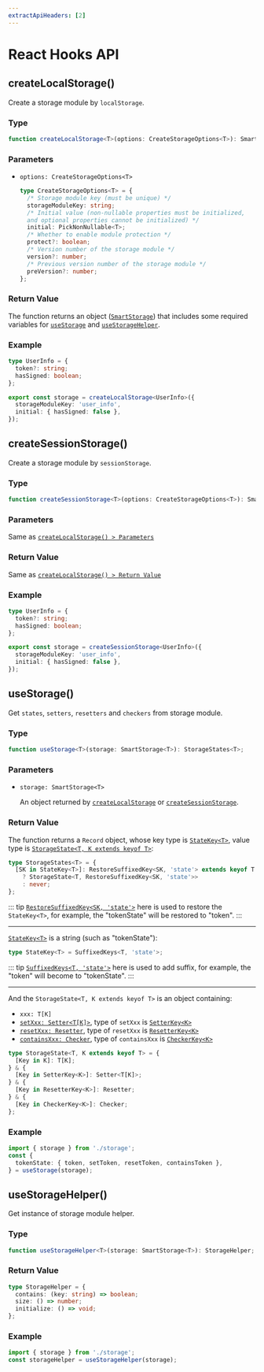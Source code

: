 ```yaml
---
extractApiHeaders: [2]
---
```


# React Hooks API

## createLocalStorage()

Create a storage module by `localStorage`.

### Type

```ts
function createLocalStorage<T>(options: CreateStorageOptions<T>): SmartStorage<T>;
```

### Parameters

- `options: CreateStorageOptions<T>`

  ```ts
  type CreateStorageOptions<T> = {
    /* Storage module key (must be unique) */
    storageModuleKey: string;
    /* Initial value (non-nullable properties must be initialized, 
    and optional properties cannot be initialized) */
    initial: PickNonNullable<T>;
    /* Whether to enable module protection */
    protect?: boolean;
    /* Version number of the storage module */
    version?: number;
    /* Previous version number of the storage module */
    preVersion?: number;
  };
  ```

### Return Value

The function returns an object ([`SmartStorage`](type-definition/react-hooks.html#smartstorage)) that includes some required variables for [`useStorage`](#usestorage) and [`useStorageHelper`](#usestoragehelper).

### Example

```ts
type UserInfo = {
  token?: string;
  hasSigned: boolean;
};

export const storage = createLocalStorage<UserInfo>({
  storageModuleKey: 'user_info',
  initial: { hasSigned: false },
});
```

## createSessionStorage()

Create a storage module by `sessionStorage`.

### Type

```ts
function createSessionStorage<T>(options: CreateStorageOptions<T>): SmartStorage<T>;
```

### Parameters

Same as [`createLocalStorage() > Parameters`](#parameters)

### Return Value

Same as [`createLocalStorage() > Return Value`](#return-value)

### Example

```ts
type UserInfo = {
  token?: string;
  hasSigned: boolean;
};

export const storage = createSessionStorage<UserInfo>({
  storageModuleKey: 'user_info',
  initial: { hasSigned: false },
});
```

## useStorage()

Get `states`, `setters`, `resetters` and `checkers` from storage module.

### Type

```ts
function useStorage<T>(storage: SmartStorage<T>): StorageStates<T>;
```

### Parameters

- `storage: SmartStorage<T>`

  An object returned by [`createLocalStorage`](#createlocalstorage) or [`createSessionStorage`](#createsessionstorage).

### Return Value

The function returns a `Record` object, whose key type is [`StateKey<T>`](type-definition/react-hooks.html#statekey), value type is [`StorageState<T, K extends keyof T>`](type-definition/react-hooks.html#storagestate):

```ts
type StorageStates<T> = {
  [SK in StateKey<T>]: RestoreSuffixedKey<SK, 'state'> extends keyof T
    ? StorageState<T, RestoreSuffixedKey<SK, 'state'>>
    : never;
};
```

::: tip
[`RestoreSuffixedKey<SK, 'state'>`](type-definition/shared.html#restoresuffixedkey) here is used to restore the `StateKey<T>`, for example, the "tokenState" will be restored to "token".
:::

<hr>

[`StateKey<T>`](type-definition/react-hooks.html#statekey) is a string (such as "tokenState"):

```ts
type StateKey<T> = SuffixedKeys<T, 'state'>;
```

::: tip
[`SuffixedKeys<T, 'state'>`](type-definition/shared.html#suffixedkeys) here is used to add suffix, for example, the "token" will become to "tokenState".
:::

<hr>

And the `StorageState<T, K extends keyof T>` is an object containing:

- `xxx: T[K]`
- [`setXxx: Setter<T[K]>`](type-definition/react-hooks.html#setter), type of `setXxx` is [`SetterKey<K>`](type-definition/react-hooks.html#setterkey)
- [`resetXxx: Resetter`](type-definition/shared.html#resetter), type of `resetXxx` is [`ResetterKey<K>`](type-definition/shared.html#resetterkey)
- [`containsXxx: Checker`](type-definition/shared.html#checker), type of `containsXxx` is [`CheckerKey<K>`](type-definition/shared.html#checkerkey)

```ts
type StorageState<T, K extends keyof T> = {
  [Key in K]: T[K];
} & {
  [Key in SetterKey<K>]: Setter<T[K]>;
} & {
  [Key in ResetterKey<K>]: Resetter;
} & {
  [Key in CheckerKey<K>]: Checker;
};
```

### Example

```ts
import { storage } from './storage';
const {
  tokenState: { token, setToken, resetToken, containsToken },
} = useStorage(storage);
```

## useStorageHelper()

Get instance of storage module helper.

### Type

```ts
function useStorageHelper<T>(storage: SmartStorage<T>): StorageHelper;
```

### Return Value

```ts
type StorageHelper = {
  contains: (key: string) => boolean;
  size: () => number;
  initialize: () => void;
};
```

### Example

```ts
import { storage } from './storage';
const storageHelper = useStorageHelper(storage);
```
